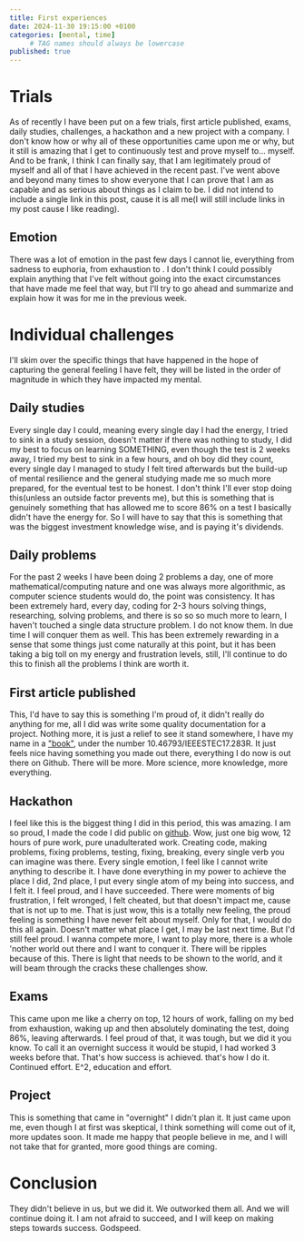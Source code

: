 ```yaml
---
title: First experiences
date: 2024-11-30 19:15:00 +0100
categories: [mental, time]
     # TAG names should always be lowercase
published: true
---
```

# Trials

As of recently I have been put on a few trials, first article published, exams, daily studies, challenges, a hackathon and a new project with a company. I don't know how or why all of these opportunities came upon me or why, but it still is amazing that I get to continuously test and prove myself to... myself. And to be frank, I think I can finally say, that I am legitimately proud of myself and all of that I have achieved in the recent past. I've went above and beyond many times to show everyone that I can prove that I am as capable and as serious about things as I claim to be. I did not intend to include a single link in this post, cause it is all me(I will still include links in my post cause I like reading). 

## Emotion

There was a lot of emotion in the past few days I cannot lie, everything from sadness to euphoria, from exhaustion to . I don't think I could possibly explain anything that I've felt without going into the exact circumstances that have made me feel that way, but I'll try to go ahead and summarize and explain how it was for me in the previous week.


# Individual challenges

I'll skim over the specific things that have happened in the hope of capturing the general feeling I have felt, they will be listed in the order of magnitude in which they have impacted my mental.

## Daily studies

Every single day I could, meaning every single day I had the energy, I tried to sink in a study session, doesn't matter if there was nothing to study, I did my best to focus on learning SOMETHING, even though the test is 2 weeks away, I tried my best to sink in a few hours, and oh boy did they count, every single day I managed to study I felt tired afterwards but the build-up of mental resilience and the general studying made me so much more prepared, for the eventual test to be honest. I don't think I'll ever stop doing this(unless an outside factor prevents me), but this is something that is genuinely something that has allowed me to score 86% on a test I basically didn't have the energy for. So I will have to say that this is something that was the biggest investment knowledge wise, and is paying it's dividends.

## Daily problems

For the past 2 weeks I have been doing 2 problems a day, one of more mathematical/computing nature and one was always more algorithmic, as computer science students would do, the point was consistency. It has been extremely hard, every day, coding for 2-3 hours solving things, researching, solving problems, and there is so so so much more to learn, I haven't touched a single data structure problem. I do not know them. In due time I will conquer them as well. This has been extremely rewarding in a sense that some things just come naturally at this point, but it has been taking a big toll on my energy and frustration levels, still, I'll continue to do this to finish all the problems I think are worth it.

## First article published

This, I'd have to say this is something I'm proud of, it didn't really do anything for me, all I did was write some quality documentation for a project. Nothing more, it is just a relief to see it stand somewhere, I have my name in a ["book"](https://doi.ub.kg.ac.rs/ieestec17/), under the number 10.46793/IEEESTEC17.283R. It just feels nice having something you made out there, everything I do now is out there on Github. There will be more. More science, more knowledge, more everything.

## Hackathon

I feel like this is the biggest thing I did in this period, this was amazing. I am so proud, I made the code I did public on [github](https://github.com/PetrarkaR/arduinoHackathon). Wow, just one big wow, 12 hours of pure work, pure unadulterated work. Creating code, making problems, fixing problems, testing, fixing, breaking, every single verb you can imagine was there. Every single emotion, I feel like I cannot write anything to describe it. I have done everything in my power to achieve the place I did, 2nd place, I put every single atom of my being into success, and I felt it. I feel proud, and I have succeeded. There were moments of big frustration, I felt wronged, I felt cheated, but that doesn't impact me, cause that is not up to me. That is just wow, this is a totally new feeling, the proud feeling is something I have never felt about myself. Only for that, I would do this all again. Doesn't matter what place I get, I may be last next time. But I'd still feel proud. I wanna compete more, I want to play more, there is a whole 'nother world out there and I want to conquer it. There will be ripples because of this. There is light that needs to be shown to the world, and it will beam through the cracks these challenges show. 

## Exams

This came upon me like a cherry on top, 12 hours of work, falling on my bed from exhaustion, waking up and then absolutely dominating the test, doing 86%, leaving afterwards. I feel proud of that, it was tough, but we did it you know. To call it an overnight success it would be stupid, I had worked 3 weeks before that. That's how success is achieved. that's how I do it. Continued effort. E^2, education and effort.

## Project

This is something that came in "overnight" I didn't plan it. It just came upon me, even though I at first was skeptical, I think something will come out of it, more updates soon. It made me happy that people believe in me, and I will not take that for granted, more good things are coming.

# Conclusion

They didn't believe in us, but we did it. We outworked them all. And we will continue doing it. I am not afraid to succeed, and I will keep on making steps towards success. Godspeed.